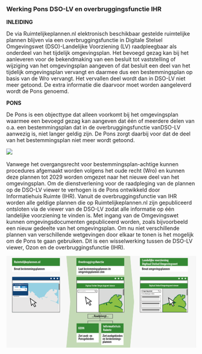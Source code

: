 ### Werking Pons DSO-LV en overbruggingsfunctie IHR

**INLEIDING**

De via Ruimtelijkeplannen.nl elektronisch beschikbaar gestelde ruimtelijke
plannen blijven via een overbruggingsfunctie in Digitale Stelsel Omgevingswet
(DSO)-Landelijke Voorziening (LV) raadpleegbaar als onderdeel van het tijdelijk
omgevingsplan. Het bevoegd gezag kan bij het aanleveren voor de bekendmaking van
een besluit tot vaststelling of wijziging van het omgevingsplan aangeven of dat
besluit een deel van het tijdelijk omgevingsplan vervangt en daarmee dus een
bestemmingsplan op basis van de Wro vervangt. Het vervallen deel wordt dan in
DSO-LV niet meer getoond. De extra informatie die daarvoor moet worden
aangeleverd wordt de Pons genoemd.

**PONS**

De Pons is een objecttype dat alleen voorkomt bij het omgevingsplan waarmee een
bevoegd gezag kan aangeven dat één of meerdere delen van o.a. een
bestemmingsplan dat in de overbruggingsfunctie vanDSO-LV aanwezig is, niet
langer geldig zijn. De Pons zorgt daarbij voor dat de deel van het
bestemmingsplan niet meer wordt getoond.

![](media/Hoewerktdepons.png)

Vanwege het overgangsrecht voor bestemmingsplan-achtige kunnen procedures
afgemaakt worden volgens het oude recht (Wro) en kunnen deze plannen tot 2029
worden omgezet naar het nieuwe deel van het omgevingsplan. Om de dienstverlening voor de raadpleging van de plannen op de DSO-LV viewer te verhogen is de Pons ontwikkeld door Informatiehuis Ruimte (IHR). 
Vanuit de overbruggingsfunctie van  IHR worden alle geldige plannen die op Ruimtelijkeplannen.nl zijn gepubliceerd ontsloten via de viewer van de DSO-LV zodat alle informatie op één landelijke voorziening te vinden is. 
Met ingang van de Omgevingswet kunnen omgevingsdocumenten gepubliceerd worden, zoals bijvoorbeeld een nieuw gedeelte van het omgevingsplan. 
Om nu niet verschillende plannen van verschillende wetgevingen door elkaar te tonen is het mogelijk om de Pons te gaan gebruiken. Dit is een wisselwerking tussen de DSO-LV viewer, Ozon en de overbruggingsfunctie (IHR). 

![](media/OvergangRuimtelijkeplannen.nlnaarDSOLVviewer.png)